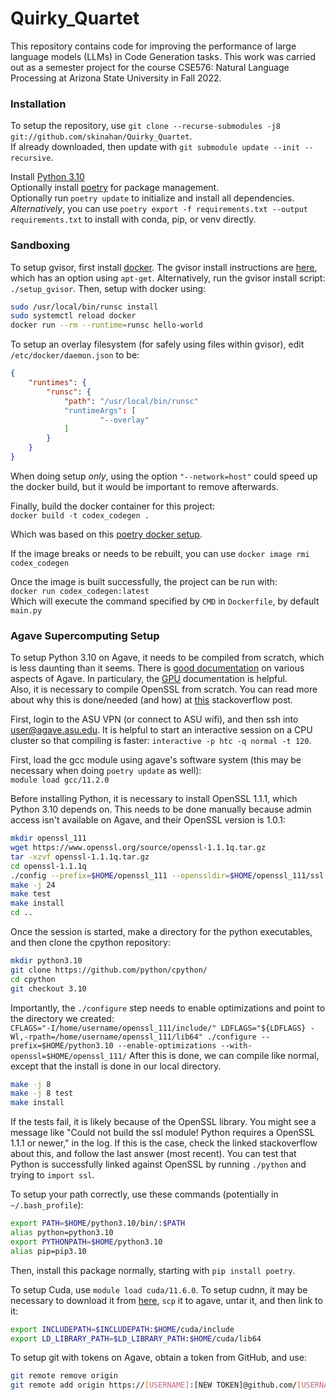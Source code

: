 # Quirky_Quartet
This repository contains code for improving the performance of large language models (LLMs) in Code Generation tasks. This work was carried out as a semester project for the course CSE576: Natural Language Processing at Arizona State University in Fall 2022.  

### Installation 

To setup the repository, use `git clone --recurse-submodules -j8 git://github.com/skinahan/Quirky_Quartet`.  
If already downloaded, then update with `git submodule update --init --recursive`.

Install [Python 3.10](https://www.python.org/downloads/)  
Optionally install [poetry](https://python-poetry.org/) for package management.  
Optionally run `poetry update` to initialize and install all dependencies.  
_Alternatively_, you can use `poetry export -f requirements.txt --output requirements.txt` to install with conda, pip, or venv directly.  


### Sandboxing

To setup gvisor, first install [docker](https://docs.docker.com/engine/install/).
The gvisor install instructions are [here](https://gvisor.dev/docs/user_guide/install/), which has an option using `apt-get`.
Alternatively, run the gvisor install script: `./setup_gvisor`.
Then, setup with docker using:
``` bash
sudo /usr/local/bin/runsc install
sudo systemctl reload docker
docker run --rm --runtime=runsc hello-world
```

To setup an overlay filesystem (for safely using files within gvisor), edit `/etc/docker/daemon.json` to be:  
``` json
{
    "runtimes": {
        "runsc": {
            "path": "/usr/local/bin/runsc"
            "runtimeArgs": [
                    "--overlay"
            ]
        }
    }
}
```
When doing setup _only_, using the option `"--network=host"` could speed up the docker build, but it would be important to remove afterwards. 

Finally, build the docker container for this project:  
`docker build -t codex_codegen .`

Which was based on this [poetry docker setup](https://stackoverflow.com/questions/53835198/integrating-python-poetry-with-docker).  

If the image breaks or needs to be rebuilt, you can use `docker image rmi codex_codegen`

Once the image is built successfully, the project can be run with:  
`docker run codex_codegen:latest`  
Which will execute the command specified by `CMD` in `Dockerfile`, by default `main.py`  

### Agave Supercomputing Setup

To setup Python 3.10 on Agave, it needs to be compiled from scratch, which is less daunting than it seems. There is [good documentation](https://asurc.atlassian.net/wiki/spaces/RC/overview) on various aspects of Agave. In particulary, the [GPU](https://asurc.atlassian.net/wiki/spaces/RC/pages/45678646/Using+Graphics+Processing+Units+GPUs) documentation is helpful.  
Also, it is necessary to compile OpenSSL from scratch.
You can read more about why this is done/needed (and how) at [this](https://stackoverflow.com/questions/5937337/building-python-with-ssl-support-in-non-standard-location) stackoverflow post.  

First, login to the ASU VPN (or connect to ASU wifi), and then ssh into user@agave.asu.edu.
It is helpful to start an interactive session on a CPU cluster so that compiling is faster: `interactive -p htc -q normal -t 120`.  

First, load the gcc module using agave's software system (this may be necessary when doing `poetry update` as well):  
`module load gcc/11.2.0`  

Before installing Python, it is necessary to install OpenSSL 1.1.1, which Python 3.10 depends on. This needs to be done manually because admin access isn't available on Agave, and their OpenSSL version is 1.0.1:  
``` bash
mkdir openssl_111
wget https://www.openssl.org/source/openssl-1.1.1q.tar.gz
tar -xzvf openssl-1.1.1q.tar.gz
cd openssl-1.1.1q
./config --prefix=$HOME/openssl_111 --openssldir=$HOME/openssl_111/ssl
make -j 24
make test
make install
cd ..
```

Once the session is started, make a directory for the python executables, and then clone the cpython repository:
``` bash
mkdir python3.10
git clone https://github.com/python/cpython/
cd cpython
git checkout 3.10
```  
Importantly, the `./configure` step needs to enable optimizations and point to the directory we created:  
`CFLAGS="-I/home/username/openssl_111/include/" LDFLAGS="${LDFLAGS} -Wl,-rpath=/home/username/openssl_111/lib64" ./configure --prefix=$HOME/python3.10 --enable-optimizations --with-openssl=$HOME/openssl_111/`
After this is done, we can compile like normal, except that the install is done in our local directory.
``` bash
make -j 8
make -j 8 test
make install
```
If the tests fail, it is likely because of the OpenSSL library. You might see a message like "Could not build the ssl module!  Python requires a OpenSSL 1.1.1 or newer," in the log. If this is the case, check the linked stackoverflow about this, and follow the last answer (most recent). You can test that Python is successfully linked against OpenSSL by running `./python` and trying to `import ssl`.

To setup your path correctly, use these commands (potentially in `~/.bash_profile`):  
``` bash
export PATH=$HOME/python3.10/bin/:$PATH
alias python=python3.10
export PYTHONPATH=$HOME/python3.10
alias pip=pip3.10
```  
Then, install this package normally, starting with `pip install poetry`.  

To setup Cuda, use `module load cuda/11.6.0`.
To setup cudnn, it may be necessary to download it from [here](https://developer.nvidia.com/rdp/cudnn-download), `scp` it to agave, untar it, and then link to it:
``` bash
export INCLUDEPATH=$INCLUDEPATH:$HOME/cuda/include
export LD_LIBRARY_PATH=$LD_LIBRARY_PATH:$HOME/cuda/lib64
```

To setup git with tokens on Agave, obtain a token from GitHub, and use:
``` bash
git remote remove origin
git remote add origin https://[USERNAME]:[NEW TOKEN]@github.com/[USERNAME]/[REPO].git
```

